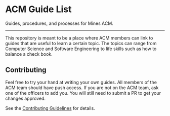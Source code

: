 # ACM Guide List

Guides, procedures, and processes for Mines ACM.

---

This repository is meant to be a place where ACM members can link to guides that
are useful to learn a certain topic. The topics can range from Computer Science
and Software Engineering to life skills such as how to balance a check book.

## Contributing
Feel free to try your hand at writing your own guides. All members of the ACM
team should have push access. If you are not on the ACM team, ask one of the
officers to add you. You will still need to submit a PR to get your changes
approved.

See the [Contributing Guidelines](./CONTRIBUTING.md) for details.
